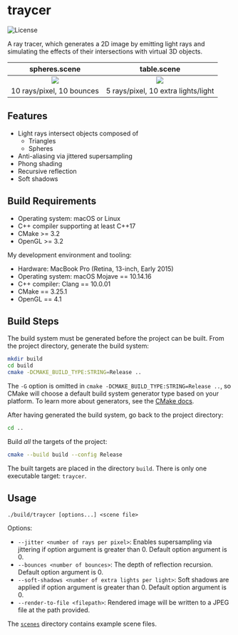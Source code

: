 # traycer

![License](https://img.shields.io/github/license/fonzcastellanos/traycer)

A ray tracer, which generates a 2D image by emitting light rays and simulating the effects of their intersections with virtual 3D objects.

spheres.scene             | table.scene
:------------------------:|:-----------------------------------:
![](spheres.jpg)          | ![](table.jpg)
10 rays/pixel, 10 bounces | 5 rays/pixel, 10 extra lights/light

## Features
- Light rays intersect objects composed of
  - Triangles
  - Spheres
- Anti-aliasing via jittered supersampling
- Phong shading
- Recursive reflection
- Soft shadows

## Build Requirements
- Operating system: macOS or Linux
- C++ compiler supporting at least C++17
- CMake >= 3.2
- OpenGL >= 3.2

My development environment and tooling:
- Hardware: MacBook Pro (Retina, 13-inch, Early 2015)
- Operating system: macOS Mojave == 10.14.16
- C++ compiler: Clang == 10.0.01
- CMake == 3.25.1
- OpenGL == 4.1

## Build Steps

The build system must be generated before the project can be built. From the project directory, generate the build system:
```sh
mkdir build
cd build
cmake -DCMAKE_BUILD_TYPE:STRING=Release ..
```
The `-G` option is omitted in `cmake -DCMAKE_BUILD_TYPE:STRING=Release ..`, so CMake will choose a default build system generator type based on your platform. To learn more about generators, see the [CMake docs](https://cmake.org/cmake/help/latest/manual/cmake-generators.7.html).

After having generated the build system, go back to the project directory:
```sh
cd ..
```

Build *all* the targets of the project:
```sh
cmake --build build --config Release
```

The built targets are placed in the directory `build`. There is only one executable target: `traycer`.

## Usage
`./build/traycer [options...] <scene file>`

Options:
- `--jitter <number of rays per pixel>`: Enables supersampling via jittering if option argument is greater than 0. Default option argument is 0.
- `--bounces <number of bounces>`: The depth of reflection recursion. Default option argument is 0.
- `--soft-shadows <number of extra lights per light>`: Soft shadows are applied if option argument is greater than 0. Default option argument is 0. 
- `--render-to-file <filepath>`: Rendered image will be written to a JPEG file at the path provided.

The [`scenes`](scenes) directory contains example scene files. 